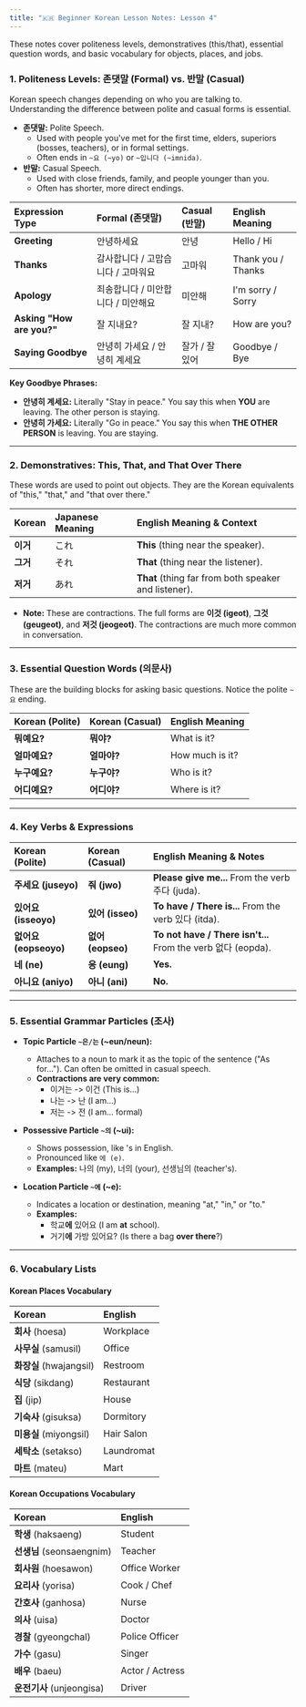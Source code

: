```yaml
---
title: "🇰🇷 Beginner Korean Lesson Notes: Lesson 4"
---
```


These notes cover politeness levels, demonstratives (this/that), essential question words, and basic vocabulary for objects, places, and jobs.

### 1. Politeness Levels: 존댓말 (Formal) vs. 반말 (Casual)

Korean speech changes depending on who you are talking to. Understanding the difference between polite and casual forms is essential.

* **존댓말:** Polite Speech.
    * Used with people you've met for the first time, elders, superiors (bosses, teachers), or in formal settings.
    * Often ends in `~요 (~yo)` or `~입니다 (~imnida)`.
* **반말:** Casual Speech.
    * Used with close friends, family, and people younger than you.
    * Often has shorter, more direct endings.

| Expression Type | Formal (존댓말) | Casual (반말) | English Meaning |
| :--- | :--- | :--- | :--- |
| **Greeting** | 안녕하세요 | 안녕 | Hello / Hi |
| **Thanks** | 감사합니다 / 고맙습니다 / 고마워요 | 고마워 | Thank you / Thanks |
| **Apology** | 죄송합니다 / 미안합니다 / 미안해요 | 미안해 | I'm sorry / Sorry |
| **Asking "How are you?"** | 잘 지내요? | 잘 지내? | How are you? |
| **Saying Goodbye** | 안녕히 가세요 / 안녕히 계세요 | 잘가 / 잘 있어 | Goodbye / Bye |

**Key Goodbye Phrases:**
* **안녕히 계세요:** Literally "Stay in peace." You say this when **YOU** are leaving. The other person is staying.
* **안녕히 가세요:** Literally "Go in peace." You say this when **THE OTHER PERSON** is leaving. You are staying.

---

### 2. Demonstratives: This, That, and That Over There

These words are used to point out objects. They are the Korean equivalents of "this," "that," and "that over there."

| Korean | Japanese Meaning | English Meaning & Context |
| :--- | :--- | :--- |
| **이거** | これ | **This** (thing near the speaker). |
| **그거** | それ | **That** (thing near the listener). |
| **저거** | あれ | **That** (thing far from both speaker and listener).  |

* **Note:** These are contractions. The full forms are **이것 (igeot)**, **그것 (geugeot)**, and **저것 (jeogeot)**. The contractions are much more common in conversation.

---

### 3. Essential Question Words (의문사)

These are the building blocks for asking basic questions. Notice the polite `~요` ending.

| Korean (Polite) | Korean (Casual) | English Meaning |
| :--- | :--- | :--- |
| **뭐예요?** | **뭐야?** | What is it? |
| **얼마예요?** | **얼마야?** | How much is it? |
| **누구예요?** | **누구야?** | Who is it? |
| **어디예요?** | **어디야?** | Where is it? |

---

### 4. Key Verbs & Expressions

| Korean (Polite) | Korean (Casual) | English Meaning & Notes |
| :--- | :--- | :--- |
| **주세요 (juseyo)** | **줘 (jwo)** | **Please give me...** From the verb 주다 (juda). |
| **있어요 (isseoyo)** | **있어 (isseo)** | **To have / There is...** From the verb 있다 (itda). |
| **없어요 (eopseoyo)** | **없어 (eopseo)** | **To not have / There isn't...** From the verb 없다 (eopda). |
| **네 (ne)** | **응 (eung)** | **Yes.** |
| **아니요 (aniyo)** | **아니 (ani)** | **No.** |

---

### 5. Essential Grammar Particles (조사)

* **Topic Particle `~은/는` (~eun/neun):**
    * Attaches to a noun to mark it as the topic of the sentence ("As for..."). Can often be omitted in casual speech.
    * **Contractions are very common:**
        * 이거는 -> 이건 (This is...)
        * 나는 -> 난 (I am...)
        * 저는 -> 전 (I am... formal)

* **Possessive Particle `~의` (~ui):**
    * Shows possession, like 's in English.
    * Pronounced like `에 (e)`.
    * **Examples:** 나의 (my), 너의 (your), 선생님의 (teacher's).

* **Location Particle `~에` (~e):**
    * Indicates a location or destination, meaning "at," "in," or "to."
    * **Examples:**
        * 학교**에** 있어요 (I am **at** school).
        * 거기**에** 가방 있어요? (Is there a bag **over there**?)

---

### 6. Vocabulary Lists

#### Korean Places Vocabulary

| Korean | English |
| :--- | :--- |
| **회사** (hoesa) | Workplace |
| **사무실** (samusil) | Office |
| **화장실** (hwajangsil) | Restroom |
| **식당** (sikdang) | Restaurant |
| **집** (jip) | House |
| **기숙사** (gisuksa) | Dormitory |
| **미용실** (miyongsil) | Hair Salon |
| **세탁소** (setakso) | Laundromat |
| **마트** (mateu) | Mart |

#### Korean Occupations Vocabulary

| Korean | English |
| :--- | :--- |
| **학생** (haksaeng) | Student |
| **선생님** (seonsaengnim) | Teacher |
| **회사원** (hoesawon) | Office Worker |
| **요리사** (yorisa) | Cook / Chef |
| **간호사** (ganhosa) | Nurse |
| **의사** (uisa) | Doctor |
| **경찰** (gyeongchal) | Police Officer |
| **가수** (gasu) | Singer |
| **배우** (baeu) | Actor / Actress |
| **운전기사** (unjeongisa) | Driver |